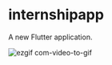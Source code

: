 # internshipapp

A new Flutter application.

![ezgif com-video-to-gif](https://user-images.githubusercontent.com/48356056/91675156-f4818600-eb58-11ea-85b8-d28c89138122.gif)
